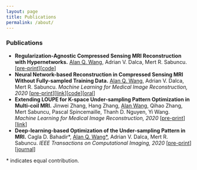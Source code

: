 ```yaml
---
layout: page
title: Publications
permalink: /about/
---
```


### Publications
+ **Regularization-Agnostic Compressed Sensing MRI Reconstruction with Hypernetworks.** <ins>Alan Q. Wang</ins>, Adrian V. Dalca, Mert R. Sabuncu. [[pre-print](http://arxiv.org/abs/2101.02194)][[code](https://github.com/alanqrwang/hyperrecon)]
+ **Neural Network-based Reconstruction in Compressed Sensing MRI Without Fully-sampled Training Data.** <ins>Alan Q. Wang</ins>, Adrian V. Dalca, Mert R. Sabuncu. *Machine Learning for Medical Image Reconstruction, 2020* [[pre-print](https://arxiv.org/abs/2007.14979)][[link](https://link.springer.com/chapter/10.1007/978-3-030-61598-7_3)][[code](https://github.com/alanqrwang/HQSNet)][[oral](https://www.youtube.com/watch?v=a5OclTvMXlI)]
+ **Extending LOUPE for K-space Under-sampling Pattern Optimization in Multi-coil MRI.** Jinwei Zhang, Hang Zhang, <ins>Alan Wang</ins>, Qihao Zhang, Mert Sabuncu, Pascal Spincemaille, Thanh D. Nguyen, Yi Wang. *Machine Learning for Medical Image Reconstruction, 2020* [[pre-print](https://arxiv.org/abs/2007.14450)][[link](https://link.springer.com/chapter/10.1007/978-3-030-61598-7_9)]
+ **Deep-learning-based Optimization of the Under-sampling Pattern in MRI.** Cagla D. Bahadir\*, <ins>Alan Q. Wang\*</ins>, Adrian V. Dalca, Mert R. Sabuncu. *IEEE Transactions on Computational Imaging, 2020* [[pre-print](https://arxiv.org/abs/1907.11374)] [[journal](https://ieeexplore.ieee.org/document/9133281?source=authoralert)]

\* indicates equal contribution.
